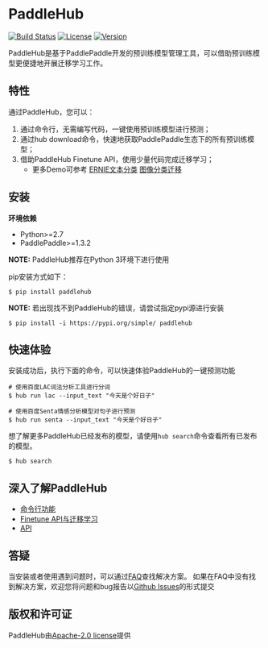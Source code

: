 # PaddleHub

[![Build Status](https://travis-ci.org/PaddlePaddle/PaddleHub.svg?branch=develop)](https://travis-ci.org/PaddlePaddle/PaddleHub)
[![License](https://img.shields.io/badge/license-Apache%202-blue.svg)](LICENSE)
[![Version](https://img.shields.io/github/release/PaddlePaddle/PaddleHub.svg)](https://github.com/PaddlePaddle/PaddleHub/releases)

PaddleHub是基于PaddlePaddle开发的预训练模型管理工具，可以借助预训练模型更便捷地开展迁移学习工作。

## 特性

通过PaddleHub，您可以：

1. 通过命令行，无需编写代码，一键使用预训练模型进行预测；
2. 通过hub download命令，快速地获取PaddlePaddle生态下的所有预训练模型；
3. 借助PaddleHub Finetune API，使用少量代码完成迁移学习；
   - 更多Demo可参考 [ERNIE文本分类](https://github.com/PaddlePaddle/PaddleHub/tree/develop/demo/text-classification) [图像分类迁移](https://github.com/PaddlePaddle/PaddleHub/tree/develop/demo/image-classification)

## 安装

**环境依赖**
* Python>=2.7
* PaddlePaddle>=1.3.2

**NOTE:** PaddleHub推荐在Python 3环境下进行使用

pip安装方式如下：

```shell
$ pip install paddlehub
```

**NOTE:** 若出现找不到PaddleHub的错误，请尝试指定pypi源进行安装
```shell
$ pip install -i https://pypi.org/simple/ paddlehub
```

## 快速体验

安装成功后，执行下面的命令，可以快速体验PaddleHub的一键预测功能

```shell
# 使用百度LAC词法分析工具进行分词
$ hub run lac --input_text "今天是个好日子"

# 使用百度Senta情感分析模型对句子进行预测
$ hub run senta --input_text "今天是个好日子"
```

想了解更多PaddleHub已经发布的模型，请使用`hub search`命令查看所有已发布的模型。

```shell
$ hub search
```

## 深入了解PaddleHub
* [命令行功能](https://github.com/PaddlePaddle/PaddleHub/tree/develop/docs/command_line_introduction.md)
* [Finetune API与迁移学习](https://github.com/PaddlePaddle/PaddleHub/tree/develop/docs/tutorial/transfer_learning_tutorial.md)
* [API](https://github.com/PaddlePaddle/PaddleHub/tree/develop/docs/API_list.md)

## 答疑

当安装或者使用遇到问题时，可以通过[FAQ](https://github.com/PaddlePaddle/PaddleHub/blob/develop/docs/FAQ.md)查找解决方案。
如果在FAQ中没有找到解决方案，欢迎您将问题和bug报告以[Github Issues](https://github.com/PaddlePaddle/PaddleHub/issues)的形式提交

## 版权和许可证
PaddleHub由[Apache-2.0 license](LICENSE)提供
